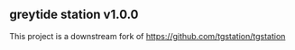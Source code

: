 ## greytide station v1.0.0

This project is a downstream fork of https://github.com/tgstation/tgstation